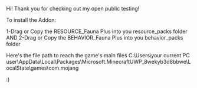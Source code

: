 Hi!
Thank you for checking out my open public testing!

To install the Addon:

1-Drag or Copy the RESOURCE_Fauna Plus into you resource_packs folder
AND
2-Drag or Copy the BEHAVIOR_Fauna Plus into you behavior_packs folder

Here's the file path to reach the game's main files
C:\Users\your current PC user\AppData\Local\Packages\Microsoft.MinecraftUWP_8wekyb3d8bbwe\LocalState\games\com.mojang

:)
